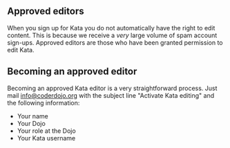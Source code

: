 ## Approved editors

When you sign up for Kata you do not automatically have the right to
edit content. This is because we receive a *very* large volume of spam
account sign-ups. Approved editors are those who have been granted
permission to edit Kata.

## Becoming an approved editor

Becoming an approved Kata editor is a very straightforward process. Just
mail info@coderdojo.org with the subject line "Activate Kata editing"
and the following information:

  - Your name
  - Your Dojo
  - Your role at the Dojo
  - Your Kata username
